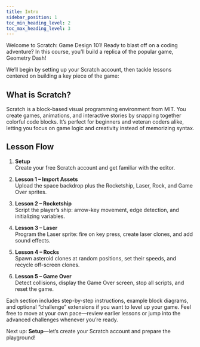 ```yaml
---
title: Intro
sidebar_position: 1
toc_min_heading_level: 2
toc_max_heading_level: 3
---
```


<!-- <div className='image-wrapper2'>
    ![snake](../../static/img/py1/snake.jpg)
</div> -->

Welcome to Scratch: Game Design 101! Ready to blast off on a coding adventure? In this course, you’ll build a replica of the popular game, Geometry Dash!

We’ll begin by setting up your Scratch account, then tackle lessons centered on building a key piece of the game:

## What is Scratch?

Scratch is a block-based visual programming environment from MIT. You create games, animations, and interactive stories by snapping together colorful code blocks. It’s perfect for beginners and veteran coders alike, letting you focus on game logic and creativity instead of memorizing syntax.

## Lesson Flow

1. **Setup**  
   Create your free Scratch account and get familiar with the editor.

2. **Lesson 1 – Import Assets**  
   Upload the space backdrop plus the Rocketship, Laser, Rock, and Game Over sprites.

3. **Lesson 2 – Rocketship**  
   Script the player’s ship: arrow-key movement, edge detection, and initializing variables.

4. **Lesson 3 – Laser**  
   Program the Laser sprite: fire on key press, create laser clones, and add sound effects.

5. **Lesson 4 – Rocks**  
   Spawn asteroid clones at random positions, set their speeds, and recycle off-screen clones.

6. **Lesson 5 – Game Over**  
   Detect collisions, display the Game Over screen, stop all scripts, and reset the game.

Each section includes step-by-step instructions, example block diagrams, and optional “challenge” extensions if you want to level up your game. Feel free to move at your own pace—review earlier lessons or jump into the advanced challenges whenever you’re ready.

Next up: **Setup**—let’s create your Scratch account and prepare the playground!

<br  />